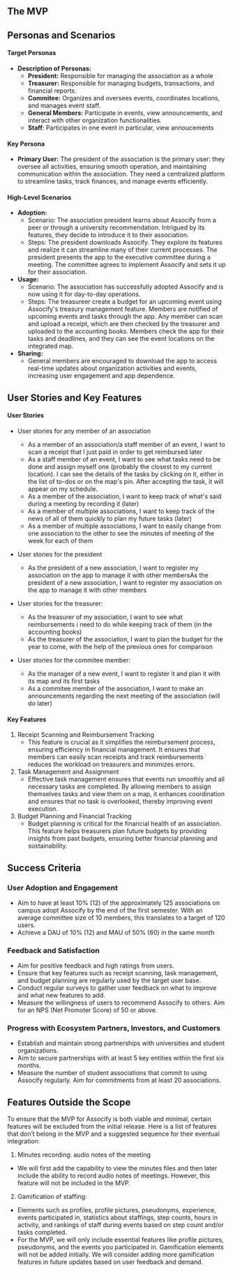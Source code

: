 ## The MVP
## Personas and Scenarios
#### Target Personas
- **Description of Personas:**
  - **President:** Responsible for managing the association as a whole
  - **Treasurer:** Responsible for managing budgets, transactions, and financial reports.
  - **Commitee:** Organizes and oversees events, coordinates locations, and manages event staff.
  - **General Members:** Participate in events, view announcements, and interact with other organization functionalities.
  - **Staff**: Participates in one event in particular, view annoucements

#### Key Persona
- **Primary User:** The president of the association is the primary user: they oversee all activities, ensuring smooth operation, and maintaining communication within the association. They need a centralized platform to streamline tasks, track finances, and manage events efficiently.

#### High-Level Scenarios
- **Adoption:**
  - Scenario: The association president learns about Assocify from a peer or through a university recommendation. Intrigued by its features, they decide to introduce it to their association.
  - Steps: The president downloads Assocify. They explore its features and realize it can streamline many of their current processes. The president presents the app to the executive committee during a meeting. The committee agrees to implement Assocify and sets it up for their association.
- **Usage:**
  - Scenario: The association has successfully adopted Assocify and is now using it for day-to-day operations.
  - Steps: The treasureer create a budget for an upcoming event using Assocify's treasury management feature. Members are notified of upcoming events and tasks through the app. Any member can scan and upload a receipt, which are then checked by the treasurer and uploaded to the accounting books. Members check the app for their tasks and deadlines, and they can see the event locations on the integrated map.
- **Sharing:**
  - General members are encouraged to download the app to access real-time updates about organization activities and events, increasing user engagement and app dependence.

## User Stories and Key Features
#### User Stories
- User stories for any member of an association
  - As a member of an association/a staff member of an event, I want to scan a receipt that I just paid in order to get reimbursed later
  - As a staff member of an event, I want to see what tasks need to be done and assign myself one (probably the closest to my current location). I can see the details of the tasks by clicking on it, either in the list of to-dos or on the map's pin. After accepting the task, it will appear on my schedule.
  - As a member of the association, I want to keep track of what's said during a meeting by recording it (later)
  - As a member of multiple associations, I want to keep track of the news of all of them quickly to plan my future tasks (later)
  - As a member of multiple associations, I want to easily change from one association to the other to see the minutes of meeting of the week for each of them

- User stories for the president
  -  As the president of a new association, I want to register my association on the app to manage it with other membersAs the president of a new association, I want to register my association on the app to manage it with other members
 
-  User stories for the treasurer:
   - As the treasurer of my association, I want to see what reimbursements i need to do while keeping track of them (in the accounting books)
   - As the treasurer of the association, I want to plan the budget for the year to come, with the help of the previous ones for comparison
    
- User stories for the commitee member:
  - As the manager of a new event, I want to register it and plan it with its map and its first tasks
  - As a commitee member of the association, I want to make an announcements regarding the next meeting of the association (will do later)
    
#### Key Features
1. Receipt Scanning and Reimbursement Tracking
   - This feature is crucial as it simplifies the reimbursement process, ensuring efficiency in financial management. It ensures that members can easily scan receipts and track reimbursements reduces the workload on treasurers and minimizes errors.
2. Task Management and Assignment
   -  Effective task management ensures that events run smoothly and all necessary tasks are completed. By allowing members to assign themselves tasks and view them on a map, it enhances coordination and ensures that no task is overlooked, thereby improving event execution.
3. Budget Planning and Financial Tracking
   - Budget planning is critical for the financial health of an association. This feature helps treasurers plan future budgets by providing insights from past budgets, ensuring better financial planning and sustainability.

## Success Criteria
### User Adoption and Engagement
- Aim to have at least 10% (12) of the approximately 125 associations on campus adopt Assocify by the end of the first semester. With an average committee size of 10 members, this translates to a target of 120 users.
- Achieve a DAU of 10% (12) and MAU of 50% (60) in the same month

### Feedback and Satisfaction
- Aim for positive feedback and high ratings from users.
- Ensure that key features such as receipt scanning, task management, and budget planning are regularly used by the target user base.
- Conduct regular surveys to gather user feedback on what to improve and what new features to add.
- Measure the willingness of users to recommend Assocify to others. Aim for an NPS (Net Promoter Score) of 50 or above.

### Progress with Ecosystem Partners, Investors, and Customers
- Establish and maintain strong partnerships with universities and student organizations.
- Aim to secure partnerships with at least 5 key entities within the first six months.
- Measure the number of student associations that commit to using Assocify regularly. Aim for commitments from at least 20 associations.
  
## Features Outside the Scope
To ensure that the MVP for Assocify is both viable and minimal, certain features will be excluded from the initial release. Here is a list of features that don’t belong in the MVP and a suggested sequence for their eventual integration:

1. Minutes recording: audio notes of the meeting
  - We will first add the capability to view the minutes files and then later include the ability to record audio notes of meetings. However, this feature will not be included in the MVP.
  
2. Gamification of staffing:
  - Elements such as profiles, profile pictures, pseudonyms, experience, events participated in, statistics about staffings, step counts, hours in activity, and rankings of staff during events based on step count and/or tasks completed.
  - For the MVP, we will only include essential features like profile pictures, pseudonyms, and the events you participated in. Gamification elements will not be added initially. We will consider adding more gamification features in future updates based on user feedback and demand.
